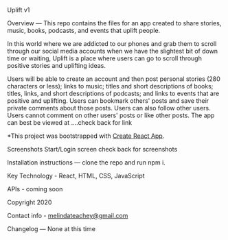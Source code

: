 Uplift v1

Overview — This repo contains the files for an app created to share stories, music, books, podcasts, and events that uplift people.

In this world where we are addicted to our phones and grab them to scroll through our social media accounts when we have the slightest bit of down time or waiting, Uplift is a place where users can go to scroll through positive stories and uplifting ideas.

Users will be able to create an account and then post personal stories (280 characters or less); links to music; titles and short descriptions of books; titles, links, and short descriptions of podcasts; and links to events that are positive and uplifting. Users can bookmark others' posts and save their private comments about those posts. Users can also follow other users. Users cannot comment on other users' posts or like other posts.
The app can best be viewed at ....check back for link

*This project was bootstrapped with [Create React App](https://github.com/facebook/create-react-app).

Screenshots
Start/Login screen
check back for screenshots

Installation instructions — clone the repo and run npm i.

Key Technology - React, HTML, CSS, JavaScript

APIs - coming soon

Copyright 2020

Contact info - melindateachey@gmail.com

Changelog — None at this time